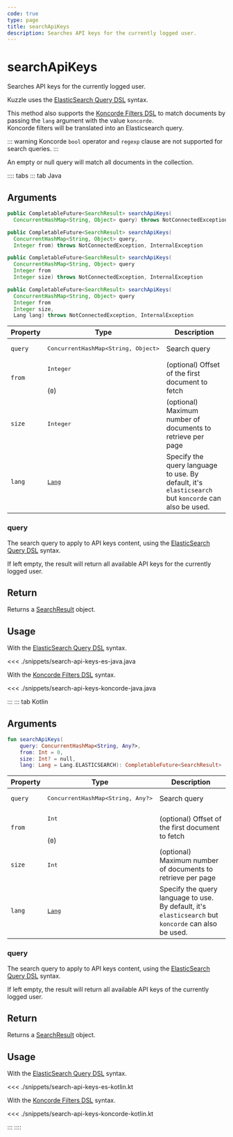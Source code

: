 ```yaml
---
code: true
type: page
title: searchApiKeys
description: Searches API keys for the currently logged user.
---
```


# searchApiKeys

<SinceBadge version="auto-version" />

<SinceBadge version="Kuzzle 2.1.0" />

Searches API keys for the currently logged user.

Kuzzle uses the [ElasticSearch Query DSL](https://www.elastic.co/guide/en/elasticsearch/reference/7.4/query-dsl.html) syntax.

<SinceBadge version="change-me"/>

This method also supports the [Koncorde Filters DSL](/core/2/api/koncorde-filters-syntax) to match documents by passing the `lang` argument with the value `koncorde`.  
Koncorde filters will be translated into an Elasticsearch query.  

::: warning
Koncorde `bool` operator and `regexp` clause are not supported for search queries.
:::

An empty or null query will match all documents in the collection.

:::: tabs
::: tab Java

## Arguments

```java
public CompletableFuture<SearchResult> searchApiKeys(
  ConcurrentHashMap<String, Object> query) throws NotConnectedException, InternalException

public CompletableFuture<SearchResult> searchApiKeys(
  ConcurrentHashMap<String, Object> query,
  Integer from) throws NotConnectedException, InternalException

public CompletableFuture<SearchResult> searchApiKeys(
  ConcurrentHashMap<String, Object> query
  Integer from
  Integer size) throws NotConnectedException, InternalException

public CompletableFuture<SearchResult> searchApiKeys(
  ConcurrentHashMap<String, Object> query
  Integer from
  Integer size,
  Lang lang) throws NotConnectedException, InternalException
```


| Property | Type | Description |
| --- | --- | --- |
| `query` | <pre>ConcurrentHashMap<String, Object></pre> | Search query |
| `from`     | <pre>Integer</pre><br/>(`0`)     | (optional) Offset of the first document to fetch   |
| `size`     | <pre>Integer</pre>    | (optional) Maximum number of documents to retrieve per page     |
| `lang`     | <pre>[Lang](/sdk/jvm/1/core-classes/lang)</pre>               | Specify the query language to use. By default, it's `elasticsearch` but `koncorde` can also be used. <SinceBadge version="change-me"/> |

### query

The search query to apply to API keys content, using the [ElasticSearch Query DSL](https://www.elastic.co/guide/en/elasticsearch/reference/7.3/query-dsl.html) syntax.

If left empty, the result will return all available API keys for the currently logged user.

## Return

Returns a [SearchResult](/sdk/jvm/1/core-classes/search-result) object.


## Usage

With the [ElasticSearch Query DSL](https://www.elastic.co/guide/en/elasticsearch/reference/7.4/query-dsl.html) syntax.

<<< ./snippets/search-api-keys-es-java.java

With the [Koncorde Filters DSL](/core/2/api/koncorde-filters-syntax) syntax.


<<< ./snippets/search-api-keys-koncorde-java.java

:::
::: tab Kotlin

## Arguments

```kotlin
fun searchApiKeys(
    query: ConcurrentHashMap<String, Any?>,
    from: Int = 0,
    size: Int? = null,
    lang: Lang = Lang.ELASTICSEARCH): CompletableFuture<SearchResult>
```


| Property | Type | Description |
| --- | --- | --- |
| `query` | <pre>ConcurrentHashMap<String, Any?></pre> | Search query |
| `from`     | <pre>Int</pre><br/>(`0`)     | (optional) Offset of the first document to fetch   |
| `size`     | <pre>Int</pre>    | (optional) Maximum number of documents to retrieve per page     |
| `lang`     | <pre>[Lang](/sdk/jvm/1/core-classes/lang)</pre>               | Specify the query language to use. By default, it's `elasticsearch` but `koncorde` can also be used. <SinceBadge version="change-me"/> |

### query

The search query to apply to API keys content, using the [ElasticSearch Query DSL](https://www.elastic.co/guide/en/elasticsearch/reference/7.3/query-dsl.html) syntax.

If left empty, the result will return all available API keys of the currently logged user.

## Return

Returns a [SearchResult](/sdk/jvm/1/core-classes/search-result) object.


## Usage

With the [ElasticSearch Query DSL](https://www.elastic.co/guide/en/elasticsearch/reference/7.4/query-dsl.html) syntax.

<<< ./snippets/search-api-keys-es-kotlin.kt

With the [Koncorde Filters DSL](/core/2/api/koncorde-filters-syntax) syntax.


<<< ./snippets/search-api-keys-koncorde-kotlin.kt

:::
::::
